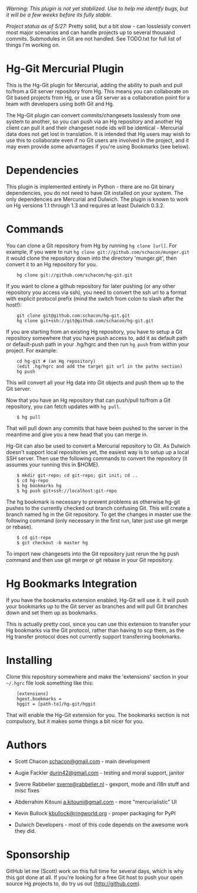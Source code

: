 *Warning: This plugin is not yet stabilized. Use to help me identify bugs, but it will be a few weeks before its fully stable.*

*Project status as of 5/27:*  Pretty solid, but a bit slow - can losslessly convert most major scenarios and can handle projects up to several thousand commits. Submodules in Git are not handled. See TODO.txt for full list of things I'm working on.


Hg-Git Mercurial Plugin
=======================

This is the Hg-Git plugin for Mercurial, adding the ability to push and pull to/from a Git server repository from Hg.  This means you can collaborate on Git based projects from Hg, or use a Git server as a collaboration point for a team with developers using both Git and Hg.

The Hg-Git plugin can convert commits/changesets losslessly from one system to another, so you can push via an Hg repository and another Hg client can pull it and their changeset node ids will be identical - Mercurial data does not get lost in translation.  It is intended that Hg users may wish to use this to collaborate even if no Git users are involved in the project, and it may even provide some advantages if you're using Bookmarks (see below).

Dependencies
============

This plugin is implemented entirely in Python - there are no Git binary dependencies, you do not need to have Git installed on your system.  The only dependencies are Mercurial and Dulwich.  The plugin is known to work on Hg versions 1.1 through 1.3 and requires at least Dulwich 0.3.2.

Commands
=========

You can clone a Git repository from Hg by running `hg clone [url]`.  For example, if you were to run `hg clone git://github.com/schacon/munger.git` it would clone the repository down into the directory 'munger.git', then convert it to an Hg repository for you.

        hg clone git://github.com/schacon/hg-git.git

If you want to clone a github repository for later pushing (or any other repository you access via ssh), you need to convert the ssh url to a format with explicit protocol prefix (mind the switch from colon to slash after the host!):

        git clone git@github.com:schacon/hg-git.git
        hg clone git+ssh://git@github.com/schacon/hg-git.git

If you are starting from an existing Hg repository, you have to setup a Git repository somewhere that you have push access to, add it as default path or default-push path in your .hg/hgrc and then run `hg push` from within your project.  For example:

        cd hg-git # (an Hg repository)
        (edit .hg/hgrc and add the target git url in the paths section)
        hg push

This will convert all your Hg data into Git objects and push them up to the Git server.

Now that you have an Hg repository that can push/pull to/from a Git repository, you can fetch updates with `hg pull`.

        $ hg pull

That will pull down any commits that have been pushed to the server in the meantime and give you a new head that you can merge in.

Hg-Git can also be used to convert a Mercurial repository to Git.  As Dulwich doesn't support local repositories yet, the easiest way is to setup up a local SSH server.  Then use the following commands to convert the repository (it assumes your running this in $HOME).

        $ mkdir git-repo; cd git-repo; git init; cd ..
        $ cd hg-repo
        $ hg bookmarks hg
        $ hg push git+ssh://localhost:git-repo

The hg bookmark is necessary to prevent problems as otherwise hg-git pushes to the currently checked out branch confusing Git. This will create a branch named hg in the Git repository. To get the changes in master use the following command (only necessary in the first run, later just use git merge or rebase).

        $ cd git-repo
        $ git checkout -b master hg

To import new changesets into the Git repository just rerun the hg push command and then use git merge or git rebase in your Git repository.


Hg Bookmarks Integration
========================

If you have the bookmarks extension enabled, Hg-Git will use it. It will push your bookmarks up to the Git server as branches and will pull Git branches down and set them up as bookmarks.

This is actually pretty cool, since you can use this extension to transfer your Hg bookmarks via the Git protocol, rather than having to scp them, as the Hg transfer protocol does not currently support transferring bookmarks.

Installing
==========

Clone this repository somewhere and make the 'extensions' section in your `~/.hgrc` file look something like this:

        [extensions]
        hgext.bookmarks =
        hggit = [path-to]/hg-git/hggit

That will enable the Hg-Git extension for you.  The bookmarks section is not compulsory, but it makes some things a bit nicer for you.

Authors
========

* Scott Chacon <schacon@gmail.com> - main development
* Augie Fackler <durin42@gmail.com> - testing and moral support, janitor
* Sverre Rabbelier <sverre@rabbelier.nl> - gexport, mode and i18n stuff and misc fixes
* Abderrahim Kitouni <a.kitouni@gmail.com> - more "mercurialistic" UI
* Kevin Bullock <kbullock@ringworld.org> - proper packaging for PyPI

* Dulwich Developers - most of this code depends on the awesome work they did.

Sponsorship
===========

GitHub let me (Scott) work on this full time for several days, which is why this got done at all.  If you're looking for a free Git host to push your open source Hg projects to, do try us out (http://github.com).
